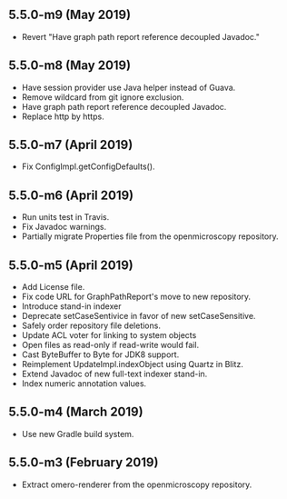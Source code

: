 5.5.0-m9 (May 2019)
-------------------
- Revert "Have graph path report reference decoupled Javadoc."

5.5.0-m8 (May 2019)
-------------------

- Have session provider use Java helper instead of Guava.
- Remove wildcard from git ignore exclusion.
- Have graph path report reference decoupled Javadoc.
- Replace http by https.

5.5.0-m7 (April 2019)
---------------------

- Fix ConfigImpl.getConfigDefaults().

5.5.0-m6 (April 2019)
---------------------

- Run units test in Travis.
- Fix Javadoc warnings.
- Partially migrate Properties file from the openmicroscopy repository.

5.5.0-m5 (April 2019)
---------------------

- Add License file.
- Fix code URL for GraphPathReport's move to new repository.
- Introduce stand-in indexer
- Deprecate setCaseSentivice in favor of new setCaseSensitive.
- Safely order repository file deletions.
- Update ACL voter for linking to system objects
- Open files as read-only if read-write would fail.
- Cast ByteBuffer to Byte for JDK8 support.
- Reimplement UpdateImpl.indexObject using Quartz in Blitz.
- Extend Javadoc of new full-text indexer stand-in.
- Index numeric annotation values.


5.5.0-m4 (March 2019)
---------------------

- Use new Gradle build system.

5.5.0-m3 (February 2019)
------------------------

- Extract omero-renderer from the openmicroscopy repository.
